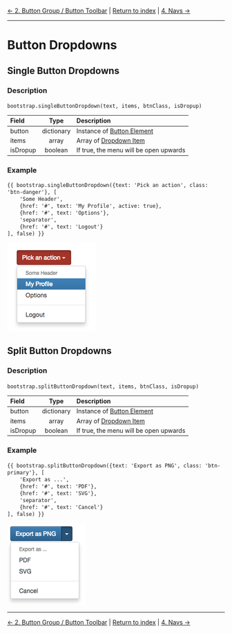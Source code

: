[← 2. Button Group / Button Toolbar](./02_button_group.md) | [Return to index](index.md) | [4. Navs →](./04_navs.md)

---

# Button Dropdowns

## Single Button Dropdowns
### Description
`bootstrap.singleButtonDropdown(text, items, btnClass, isDropup)`

| Field     | Type       | Description                                             |
|:----------|:----------:|:--------------------------------------------------------|
| button    | dictionary | Instance of [Button Element](./types.md#button-element) |
| items     | array      | Array of [Dropdown Item](./types.md#dropdown-item)      |
| isDropup  | boolean    | If true, the menu will be open upwards                  |

### Example
```twig
{{ bootstrap.singleButtonDropdown({text: 'Pick an action', class: 'btn-danger'}, [
    'Some Header',
    {href: '#', text: 'My Profile', active: true},
    {href: '#', text: 'Options'},
    'separator',
    {href: '#', text: 'Logout'}
], false) }}
```
![Result](./img/button_dropdown_example.png)

## Split Button Dropdowns
### Description
`bootstrap.splitButtonDropdown(text, items, btnClass, isDropup)`

| Field     | Type       | Description                                             |
|:----------|:----------:|:--------------------------------------------------------|
| button    | dictionary | Instance of [Button Element](./types.md#button-element) |
| items     | array      | Array of [Dropdown Item](./types.md#dropdown-item)      |
| isDropup  | boolean    | If true, the menu will be open upwards                  |

### Example
```twig
{{ bootstrap.splitButtonDropdown({text: 'Export as PNG', class: 'btn-primary'}, [
    'Export as ...',
    {href: '#', text: 'PDF'},
    {href: '#', text: 'SVG'},
    'separator',
    {href: '#', text: 'Cancel'}
], false) }}
```
![Result](./img/split_button_dropdown_example.png)

---

[← 2. Button Group / Button Toolbar](./02_button_group.md) | [Return to index](index.md) | [4. Navs →](./04_navs.md)